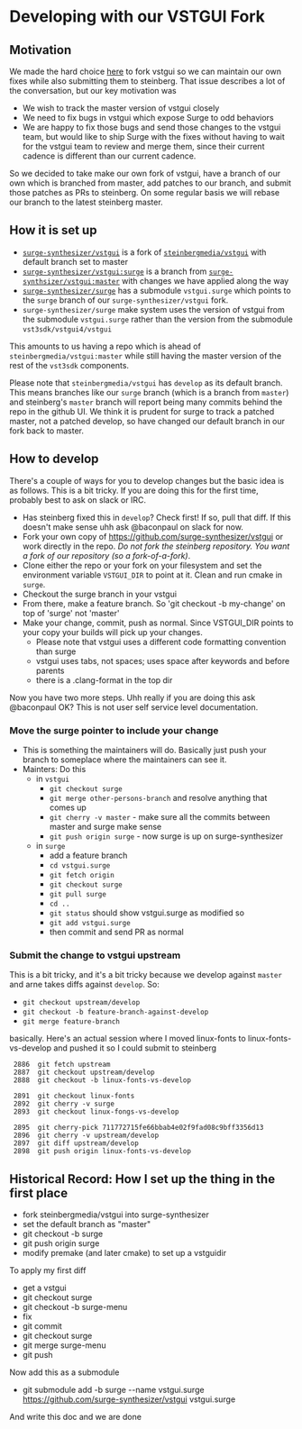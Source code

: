 # Developing with our VSTGUI Fork

## Motivation 

We made the hard choice [here](https://github.com/surge-synthesizer/surge/issues/515) to fork
vstgui so we can maintain our own fixes while also submitting them to steinberg. That issue describes
a lot of the conversation, but our key motivation was

* We wish to track the master version of vstgui closely
* We need to fix bugs in vstgui which expose Surge to odd behaviors
* We are happy to fix those bugs and send those changes to the vstgui team, but would like to ship Surge with
the fixes without having to wait for the vstgui team to review and merge them, since their current cadence is different
than our current cadence.

So we decided to take make our own fork of vstgui, have a branch of our own which is branched
from master, add patches to our branch, and submit those patches as PRs to steinberg.
On some regular basis we will rebase our branch to the latest steinberg master.

## How it is set up

* [`surge-synthesizer/vstgui`](https://github.com/surge-synthesizer/vstgui) is a fork 
of [`steinbergmedia/vstgui`](https://github.com/steinbergmedia/vstgui) with default branch set to master
* [`surge-synthesizer/vstgui:surge`](https://github.com/surge-synthesizer/vstgui/tree/surge) is a branch 
from [`surge-synthsizer/vstgui:master`](https://github.com/surge-synthesizer/vstgui/tree/master) with changes we have applied along the way
* [`surge-synthesizer/surge`](https://github.com/surge-synthesizer/surge) has a submodule `vstgui.surge` which points to the `surge` branch of our `surge-synthesizer/vstgui` fork.
* `surge-synthesizer/surge` make system uses the version of vstgui from the submodule `vstgui.surge` rather than the version from the submodule `vst3sdk/vstgui4/vstgui`

This amounts to us having a repo which is ahead of `steinbergmedia/vstgui:master` while still having the master version of the rest of
the `vst3sdk` components.

Please note that `steinbergmedia/vstgui` has `develop` as its default branch. This means branches like our `surge` branch (which is a branch from `master`) and 
steinberg's `master` branch will 
report being many commits behind the repo in the github UI. We think it is prudent for surge to track a patched master, not a patched develop, so have changed our default
branch in our fork back to master.

## How to develop

There's a couple of ways for you to develop changes but the basic idea is as follows.
This is a bit tricky. If you are doing this for the first time, probably best to ask
on slack or IRC.

* Has steinberg fixed this in `develop`? Check first! If so, pull that diff. If this doesn't make sense
  uhh ask @baconpaul on slack for now.
* Fork your own copy of https://github.com/surge-synthesizer/vstgui or work directly in the repo. *Do not fork the 
steinberg repository. You want a fork of our repository (so a fork-of-a-fork)*.
* Clone either the repo or your fork on your filesystem and set the environment variable `VSTGUI_DIR` to point at it. Clean and run cmake in `surge`.
* Checkout the surge branch in your vstgui
* From there, make a feature branch. So 'git checkout -b my-change' on top of 'surge' not 'master'
* Make your change, commit, push as normal. Since VSTGUI_DIR points to your copy your builds will pick up your changes.
  * Please note that vstgui uses a different code formatting convention than surge
  * vstgui uses tabs, not spaces; uses space after keywords and before parents
  * there is a .clang-format in the top dir
  
Now you have two more steps. Uhh really if you are doing this ask @baconpaul OK? This is not user self service level documentation.

### Move the surge pointer to include your change

* This is something the maintainers will do. Basically just push your branch to someplace where the maintainers can see it.
* Mainters: Do this
  * in `vstgui`
    * `git checkout surge`
    * `git merge other-persons-branch` and resolve anything that comes up
    * `git cherry -v master` - make sure all the commits between master and surge make sense
    * `git push origin surge` - now surge is up on surge-synthesizer
  * in `surge`
    * add a feature branch 
    * `cd vstgui.surge`
    * `git fetch origin`
    * `git checkout surge`
    * `git pull surge`
    * `cd ..`
    * `git status` should show vstgui.surge as modified so
    * `git add vstgui.surge`
    * then commit and send PR as normal
    
### Submit the change to vstgui upstream

This is a bit tricky, and it's a bit tricky because we develop against `master` and arne takes diffs against `develop`. So:

* `git checkout upstream/develop`
* `git checkout -b feature-branch-against-develop`
* `git merge feature-branch`

basically. Here's an actual session where I moved linux-fonts to linux-fonts-vs-develop and pushed it so I could submit
to steinberg

```
 2886  git fetch upstream
 2887  git checkout upstream/develop
 2888  git checkout -b linux-fonts-vs-develop

 2891  git checkout linux-fonts
 2892  git cherry -v surge
 2893  git checkout linux-fongs-vs-develop

 2895  git cherry-pick 711772715fe66bbab4e02f9fad08c9bff3356d13
 2896  git cherry -v upstream/develop
 2897  git diff upstream/develop
 2898  git push origin linux-fonts-vs-develop
```

## Historical Record: How I set up the thing in the first place

* fork steinbergmedia/vstgui into surge-synthesizer
* set the default branch as "master"
* git checkout -b surge
* git push origin surge
* modify premake (and later cmake) to set up a vstguidir

To apply my first diff

* get a vstgui
* git checkout surge
* git checkout -b surge-menu
* fix
* git commit
* git checkout surge
* git merge surge-menu
* git push

Now add this as a submodule

* git submodule add -b surge --name vstgui.surge https://github.com/surge-synthesizer/vstgui vstgui.surge

And write this doc and we are done


